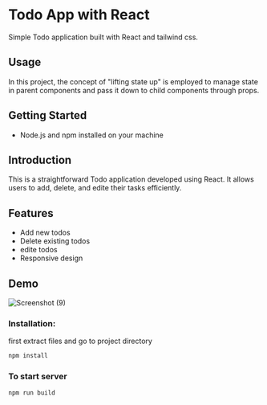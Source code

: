 # Todo App with React

Simple Todo application built with React and tailwind css.

## Usage
In this project, the concept of "lifting state up" is employed to manage state in parent components and pass it down to child components through props.
## Getting Started
- Node.js and npm installed on your machine
## Introduction

This is a straightforward Todo application developed using React. It allows users to add, delete, and edite their tasks efficiently.

## Features

- Add new todos
- Delete existing todos
- edite todos
- Responsive design

## Demo
![Screenshot (9)](https://github.com/pooriaamini/Simple-Todo-App/assets/144540664/52099c15-dc13-434e-9946-da1ca1bd0aa2)


### Installation:
first extract files and go to project directory
```bash
npm install
```
### To start server
```
npm run build
```

